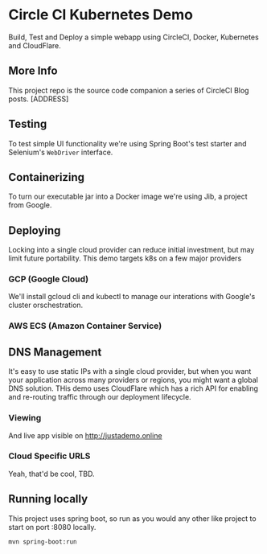 # Circle CI Kubernetes Demo

Build, Test and Deploy a simple webapp using CircleCI, Docker, Kubernetes and CloudFlare.  


## More Info
This project repo is the source code companion a series of CircleCI Blog posts. [ADDRESS]


##  Testing
To test simple UI functionality we're using Spring Boot's test starter and Selenium's `WebDriver` interface.  

## Containerizing
To turn our executable jar into a Docker image we're using Jib, a project from Google.

## Deploying
Locking into a single cloud provider can reduce initial investment, but may limit future portability.  This demo targets k8s on a few major providers

###  GCP (Google Cloud)
We'll install gcloud cli and kubectl to manage our interations with Google's cluster orschestration.

### AWS ECS (Amazon Container Service)


## DNS Management
It's easy to use static IPs with a single cloud provider, but when you want your application across many providers or regions, you might want a global DNS solution.  THis demo uses CloudFlare which has a rich API for enabling and re-routing traffic through our deployment lifecycle.

### Viewing
And live app visible on http://justademo.online

### Cloud Specific URLS
Yeah, that'd be cool, TBD.




## Running locally

This project uses spring boot, so run as you would any other like project to start on port :8080 locally.

```
mvn spring-boot:run
```
